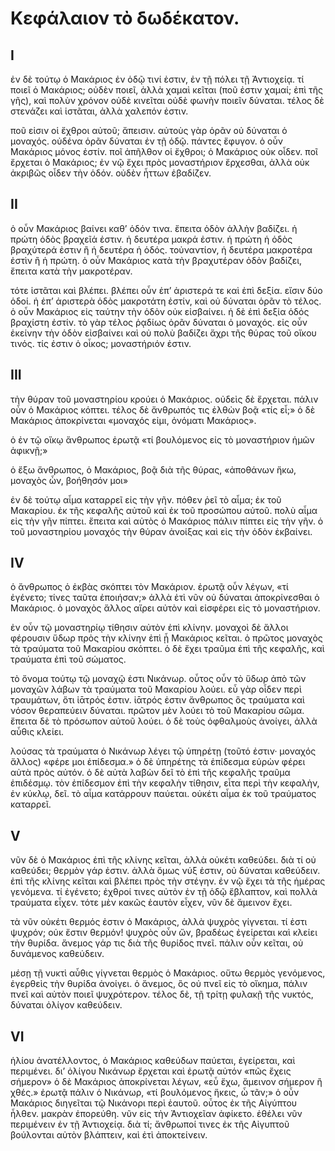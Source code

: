# Κεφάλαιον τὸ δωδέκατον.
## I

ἐν δὲ τούτῳ ὁ Μακάριος ἐν ὁδῷ τινί ἐστιν, ἐν τῇ πόλει τῇ Ἀντιοχείᾳ. τί ποιεῖ ὁ Μακάριος; οὐδὲν ποιεῖ, ἀλλὰ χαμαὶ κεῖται (ποῦ ἐστιν χαμαί; ἐπὶ τῆς γῆς), καὶ πολὺν χρόνον οὐδὲ κινεῖται οὐδὲ φωνὴν ποιεῖν δύναται. τέλος δὲ στενάζει καὶ ἱστᾶται, ἀλλὰ χαλεπόν ἐστιν.

ποῦ εἰσιν οἱ ἔχθροι αὐτοῦ; ἄπεισιν. αὐτοὺς γὰρ ὁρᾶν οὐ δύναται ὁ μοναχός. οὐδένα ὁρᾶν δύναται ἐν τῇ ὁδῷ. πάντες ἔφυγον. ὁ οὖν Μακάριος μόνος ἐστίν. ποῖ ἀπῆλθον οἱ ἔχθροι; ὁ Μακάριος οὐκ οἶδεν. ποῖ ἔρχεται ὁ Μακάριος; ἐν νῷ ἔχει πρὸς μοναστήριον ἔρχεσθαι, ἀλλὰ οὐκ ἀκριβῶς οἶδεν τὴν ὁδόν. οὐδὲν ἦττων ἐβαδίζεν.

## II

ὁ οὖν Μακάριος βαίνει καθ’ ὁδόν τινα. ἔπειτα ὁδὸν ἀλλὴν βαδίζει. ἡ πρώτη ὁδὸς βραχεῖά ἐστιν. ἡ δευτέρα μακρά ἐστιν. ἡ πρώτη ἡ ὁδὸς βραχύτερά ἐστιν ἢ ἡ δευτέρα ἡ ὁδός. τοὐναντίον, ἡ δευτέρα μακροτέρα ἐστὶν ἢ ἡ πρώτη. ὁ οὖν Μακάριος κατὰ τὴν βραχυτέραν ὁδὸν βαδίζει, ἔπειτα κατὰ τὴν μακροτέραν.

τότε ἱστᾶται καὶ βλέπει. βλέπει οὖν ἐπ’ ἀριστερά τε καὶ ἐπὶ δεξία. εἴσιν δύο ὁδοί. ἡ ἐπ’ ἀριστερὰ ὁδὸς μακροτάτη ἐστίν, καὶ οὐ δύναται ὁρᾶν τὸ τέλος. ὁ οὖν Μακάριος εἰς ταύτην τὴν ὁδὸν οὐκ εἰσβαίνει. ἡ δὲ ἐπὶ δεξία ὁδός βραχίστη ἐστίν. τὸ γὰρ τέλος ῥᾳδίως ὁρᾶν δύναται ὁ μοναχός. εἰς οὖν ἐκείνην τὴν ὁδὸν εἰσβαίνει καὶ οὐ πολὺ βαδίζει ἄχρι τῆς θύρας τοῦ οἴκου τινός. τίς ἐστιν ὁ οἶκος; μοναστήριόν ἐστιν.

## III

τὴν θύραν τοῦ μοναστηρίου κρούει ὁ Μακάριος. οὐδεὶς δὲ ἔρχεται. πάλιν οὖν ὁ Μακάριος κόπτει. τέλος δὲ ἄνθρωπός τις ἐλθὼν βοᾷ «τίς εἶ;» ὁ δὲ Μακάριος ἀποκρίνεται «μοναχός εἰμι, ὀνόματι Μακάριος».

ὁ ἐν τῷ οἴκῳ ἄνθρωπος ἐρωτᾷ «τί βουλόμενος εἰς τὸ μοναστήριον ἡμῶν ἀφικνῇ;»

ὁ ἔξω ἄνθρωπος, ὁ Μακάριος, βοᾷ διὰ τῆς θύρας, «ἀποθάνων ἥκω, μοναχὸς ὦν, βοήθησόν μοι»

ἐν δὲ τούτῳ αἷμα καταρρεῖ εἰς τὴν γῆν. πόθεν ῥεῖ τὸ αἷμα; ἐκ τοῦ Μακαρίου. ἐκ τῆς κεφαλῆς αὐτοῦ καὶ ἐκ τοῦ προσώπου αὐτοῦ. πολὺ αἷμα εἰς τὴν γῆν πίπτει. ἔπειτα καὶ αὐτὸς ὁ Μακάριος πάλιν πίπτει εἰς τὴν γῆν. ὁ τοῦ μοναστηρίου μοναχός τὴν θύραν ἀνοίξας καὶ εἰς τὴν ὁδὸν ἐκβαίνει.

## IV

ὁ ἄνθρωπος ὁ ἐκβὰς σκόπτει τὸν Μακάριον. ἐρωτᾷ οὖν λέγων, «τί ἐγένετο; τίνες ταῦτα ἐποιήσαν;» ἀλλὰ ἐτὶ νῦν οὐ δύναται ἀποκρίνεσθαι ὁ Μακάριος. ὁ μοναχὸς ἄλλος αἴρει αὐτὸν καὶ εἰσφέρει εἰς τὸ μοναστήριον.

ἐν οὖν τῷ μοναστηρίῳ τίθησιν αὐτὸν ἐπὶ κλίνην. μοναχοὶ δὲ ἄλλοι φέρουσιν ὕδωρ πρὸς τὴν κλίνην ἐπὶ ᾗ Μακάριος κεῖται. ὁ πρῶτος μοναχὸς τὰ τραύματα τοῦ Μακαρίου σκόπτει. ὁ δὲ ἔχει τραῦμα ἐπὶ τῆς κεφαλῆς, καὶ τραύματα ἐπὶ τοῦ σώματος.

τὸ ὄνομα τούτῳ τῷ μοναχῷ ἐστι Νικάνωρ. οὗτος οὖν τὸ ὕδωρ ἀπὸ τῶν μοναχῶν λάβων τὰ τραύματα τοῦ Μακαρίου λούει. εὖ γὰρ οἶδεν περὶ τραυμάτων, ὅτι ἰᾱτρός ἐστιν. ἰᾱτρός ἐστιν ἄνθρωπος ὃς τραύματα καὶ νόσον θεραπεύειν δύναται. πρῶτον μὲν λούει τὸ τοῦ Μακαρίου σῶμα. ἔπειτα δὲ τὸ πρόσωπον αὐτοῦ λούει. ὁ δὲ τοὺς ὀφθαλμοὺς ἀνοίγει, ἀλλὰ αὖθις κλείει.

λούσας τὰ τραύματα ὁ Νικάνωρ λέγει τῷ ὑπηρέτῃ (τοῦτό ἐστιν· μοναχός ἄλλος) «φέρε μοι ἐπίδεσμα.» ὁ δὲ ὑπηρέτης τὰ ἐπίδεσμα εὑρὼν φέρει αὐτὰ πρὸς αὐτόν. ὁ δὲ αὐτὰ λαβὼν δεῖ τὸ ἐπὶ τῆς κεφαλῆς τραῦμα ἐπιδέσμῳ. τὸν ἐπίδεσμον ἐπὶ τὴν κεφαλὴν τίθησιν, εἶτα περὶ τὴν κεφαλὴν, ἐν κύκλῳ, δεῖ. τὸ αἷμα κατάρρουν παύεται. οὐκέτι αἷμα ἐκ τοῦ τραύματος καταρρεῖ.

## V

νῦν δὲ ὁ Μακάριος ἐπὶ τῆς κλίνης κεῖται, ἀλλὰ οὐκέτι καθεύδει. διὰ τί οὐ καθεύδει; θερμὸν γάρ ἐστιν. ἀλλὰ ὅμως νύξ ἐστιν, οὐ δύναται καθεύδειν. ἐπὶ τῆς κλίνης κεῖται καὶ βλέπει πρὸς τὴν στέγην. ἐν νῷ ἔχει τὰ τῆς ἡμέρας γενόμενα. τί ἐγένετο; ἐχθροί τινες αὐτὸν ἐν τῇ ὁδῷ ἔβλαπτον, καὶ πολλὰ τραύματα εἶχεν. τότε μὲν κακῶς ἑαυτὸν εἶχεν, νῦν δὲ ἄμεινον ἔχει.

τὰ νῦν οὐκέτι θερμός ἐστιν ὁ Μακάριος, ἀλλὰ ψυχρὸς γίγνεται. τί ἐστι ψυχρόν; οὐκ ἔστιν θερμόν! ψυχρὸς οὖν ὤν, βραδέως ἐγείρεται καὶ κλείει τὴν θυρίδα. ἄνεμος γάρ τις διὰ τῆς θυρίδος πνεῖ. πάλιν οὖν κεῖται, οὐ δυνάμενος καθεύδειν.

μέσῃ τῇ νυκτὶ αὖθις γίγνεται θερμὸς ὁ Μακάριος. οὕτω θερμὸς γενόμενος, ἐγερθεὶς τὴν θυρίδα ἀνοίγει. ὁ ἄνεμος, ὃς οὐ πνεῖ εἰς τὸ οἴκημα, πάλιν πνεῖ καὶ αὐτὸν ποιεῖ ψυχρότερον. τέλος δὲ, τῇ τρίτῃ φυλακῇ τῆς νυκτός, δύναται ὀλίγον καθεύδειν.

## VI

ἡλίου ἀνατέλλοντος, ὁ Μακάριος καθεύδων παύεται, ἐγείρεται, καὶ περιμένει. δι’ ὀλίγου Νικάνωρ ἔρχεται καὶ ἐρωτᾷ αὐτόν «πῶς ἔχεις σήμερον»
ὁ δὲ Μακάριος ἀποκρίνεται λέγων, «εὖ ἔχω, ἄμεινον σήμερον ἢ χθές.»
ἐρωτᾷ πάλιν ὁ Νικάνωρ, «τί βουλόμενος ἥκεις, ὦ τᾶν;»
ὁ οὖν Μακάριος διηγεῖται τῷ Νικάνορι περὶ ἑαυτοῦ. οὗτος ἐκ τῆς Αἰγύπτου ἦλθεν. μακρὰν ἐπορεύθη. νῦν εἰς τὴν Ἀντιοχεῖαν ἀφίκετο. ἐθέλει νῦν περιμένειν ἐν τῇ Ἀντιοχείᾳ. διὰ τί; ἄνθρωποί τινες ἐκ τῆς Αἰγυπτοῦ βούλονται αὐτὸν βλάπτειν, καὶ ἐτὶ ἀποκτείνειν.
